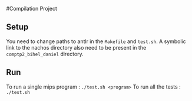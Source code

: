 #Compilation Project

## Setup
You need to change paths to antlr in the `Makefile` and `test.sh`. A symbolic link to the nachos directory also need to
be present in the `comptp2_bihel_daniel` directory.

## Run
To run a single mips program : `./test.sh <program>`
To run all the tests : `./test.sh`
